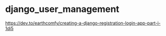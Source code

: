 # django_user_management
https://dev.to/earthcomfy/creating-a-django-registration-login-app-part-i-1di5
